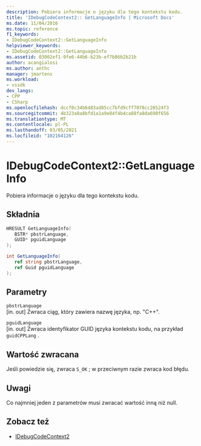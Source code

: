 ```yaml
---
description: Pobiera informacje o języku dla tego kontekstu kodu.
title: 'IDebugCodeContext2:: GetLanguageInfo | Microsoft Docs'
ms.date: 11/04/2016
ms.topic: reference
f1_keywords:
- IDebugCodeContext2::GetLanguageInfo
helpviewer_keywords:
- IDebugCodeContext2::GetLanguageInfo
ms.assetid: 03002ef1-9fe6-44b6-b23b-ef7b86b2b21b
author: acangialosi
ms.author: anthc
manager: jmartens
ms.workload:
- vssdk
dev_langs:
- CPP
- CSharp
ms.openlocfilehash: dccf0c34b6483ad85cc7bfd9cff7078cc20524f3
ms.sourcegitcommit: 4b323a8a8bfd1a1a9e84f4b4ca88fa8da690f656
ms.translationtype: MT
ms.contentlocale: pl-PL
ms.lasthandoff: 03/05/2021
ms.locfileid: "102164126"
---
```

# <a name="idebugcodecontext2getlanguageinfo"></a>IDebugCodeContext2::GetLanguageInfo
Pobiera informacje o języku dla tego kontekstu kodu.

## <a name="syntax"></a>Składnia

```cpp
HRESULT GetLanguageInfo( 
   BSTR* pbstrLanguage,
   GUID* pguidLanguage
);
```

```csharp
int GetLanguageInfo( 
   ref string pbstrLanguage,
   ref Guid pguidLanguage
);
```

## <a name="parameters"></a>Parametry
`pbstrLanguage`\
[in. out] Zwraca ciąg, który zawiera nazwę języka, np. "C++".

`pguidLanguage`\
[in. out] Zwraca identyfikator GUID języka kontekstu kodu, na przykład `guidCPPLang` .

## <a name="return-value"></a>Wartość zwracana
 Jeśli powiedzie się, zwraca `S_OK` ; w przeciwnym razie zwraca kod błędu.

## <a name="remarks"></a>Uwagi
 Co najmniej jeden z parametrów musi zwracać wartość inną niż null.

## <a name="see-also"></a>Zobacz też
- [IDebugCodeContext2](../../../extensibility/debugger/reference/idebugcodecontext2.md)
